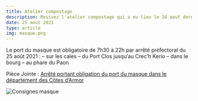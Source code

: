 ```yaml
---
title: Atelier compostage
description: Revivez l'atelier compostage qui a eu lieu le 24 aout dernier, en lisant notre résumé.
date: 25 aout 2021
type: article
img: masque.png
---
```


Le port du masque est obligatoire de 7h30 à 22h par arrêté préfectoral du 25 août 2021 :
– sur les cales
– du Port Clos jusqu’au Crec’h Kerio
– dans le bourg
– au phare du Paon

Pièce Jointe : [Arrêté portant obligation du port du masque dans le département des Côtes d’Armor](https://www.iledebrehat.fr/wp-content/uploads/2021/08/20210825-Arrete-obligation-port-du-masque.pdf)

![Consignes masque](/img/masque.png)